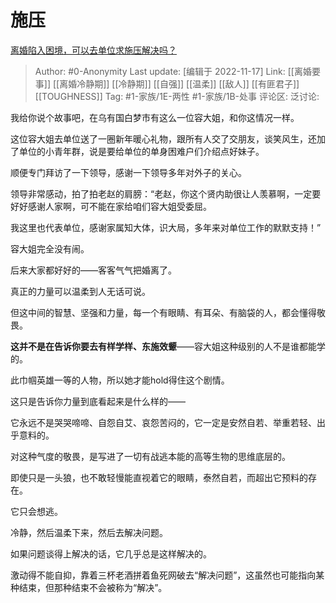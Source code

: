 # 施压
[离婚陷入困境，可以去单位求施压解决吗？](https://www.zhihu.com/question/435885869/answer/1644264102)

> Author: #0-Anonymity
> Last update: [编辑于 2022-11-17]
> Link: [[离婚要事]] [[离婚冷静期]] [[冷静期]] [[自强]] [[温柔]] [[敌人]] [[有匪君子]] [[TOUGHNESS]]
> Tag: #1-家族/1E-两性 #1-家族/1B-处事
> 评论区:
> 泛讨论:

我给你说个故事吧，在乌有国白梦市有这么一位容大姐，和你这情况一样。

这位容大姐去单位送了一圈新年暖心礼物，跟所有人交了交朋友，谈笑风生，还加了单位的小青年群，说是要给单位的单身困难户们介绍点好妹子。

顺便专门拜访了一下领导，感谢一下领导多年对外子的关心。

领导非常感动，拍了拍老赵的肩膀：“老赵，你这个贤内助很让人羡慕啊，一定要好好感谢人家啊，可不能在家给咱们容大姐受委屈。

我这里也代表单位，感谢家属知大体，识大局，多年来对单位工作的默默支持！”

容大姐完全没有闹。

后来大家都好好的——客客气气把婚离了。

真正的力量可以温柔到人无话可说。

但这中间的智慧、坚强和力量，每一个有眼睛、有耳朵、有脑袋的人，都会懂得敬畏。

**这并不是在告诉你要去有样学样、东施效颦**——容大姐这种级别的人不是谁都能学的。

此巾帼英雄一等的人物，所以她才能hold得住这个剧情。

这只是告诉你力量到底看起来是什么样的——

它永远不是哭哭啼啼、自怨自艾、哀怨苦闷的，它一定是安然自若、举重若轻、出乎意料的。

对这种气度的敬畏，是写进了一切有战逃本能的高等生物的思维底层的。

即使只是一头狼，也不敢轻慢能直视着它的眼睛，泰然自若，而超出它预料的存在。

它只会想逃。

冷静，然后温柔下来，然后去解决问题。

如果问题谈得上解决的话，它几乎总是这样解决的。

激动得不能自抑，靠着三杯老酒拼着鱼死网破去“解决问题”，这虽然也可能指向某种结束，但那种结束不会被称为“解决”。
